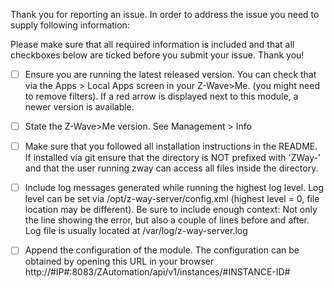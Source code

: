Thank you for reporting an issue. In order to address the issue you need to supply following information:

Please make sure that all required information is included and that all checkboxes below are ticked before you submit your issue. Thank you!

- [ ] Ensure you are running the latest released version. You can check that via the Apps > Local Apps screen in your Z-Wave>Me. (you might need to remove filters). If a red arrow is displayed next to this module, a newer version is available.

- [ ] State the Z-Wave>Me version. See Management > Info

- [ ] Make sure that you followed all installation instructions in the README. If installed via git ensure that the directory is NOT prefixed with 'ZWay-' and that the user running zway can access all files inside the directory.

- [ ] Include log messages generated while running the highest log level. Log level can be set via /opt/z-way-server/config.xml (highest level = 0, file location may be different). Be sure to include enough context: Not only the line showing the error, but also a couple of lines before and after. Log file is usually located at /var/log/z-way-server.log

- [ ] Append the configuration of the module. The configuration can be obtained by opening this URL in your browser http://#IP#:8083/ZAutomation/api/v1/instances/#INSTANCE-ID#
